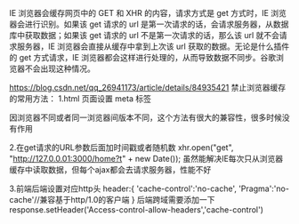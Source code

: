 IE 浏览器会缓存网页中的 GET 和 XHR 的内容，请求方式是 get 方式时，IE 浏览器会进行识别。如果该 get 请求的 url 是第一次请求的话，会请求服务器，从数据库中获取数据；如果该 get 请求的 url 不是第一次请求的话，那么该 url 就不会请求服务器，IE 浏览器会直接从缓存中拿到上次该 url 获取的数据。无论是什么插件的 get 方式请求，IE 浏览器都会这样进行处理的，从而导致数据不同步。谷歌浏览器不会出现这种情况。

https://blog.csdn.net/qq_26941173/article/details/84935421
禁止浏览器缓存的常用方法：
1.html 页面设置 meta 标签


<meta http-equiv="Cache-Control" content="no-store"/>
因浏览器不同或者同一浏览器间版本不同，这个方法有很大的兼容性，很多时候没有作用


2.在get请求的URL参数后面加时间戳或者随机数
xhr.open("get", "http://127.0.0.01:3000/home?t" + new Date());
虽然能解决IE每次只从浏览器缓存中读取数据，但每个ajax都会去请求服务器，性能不好


3.前端后端设置对应http头
header:{
	'cache-control':'no-cache',
	'Pragma':'no-cache'//兼容基于http/1.0的客户端
}
后端跨域需要添加一下
response.setHeader('Access-control-allow-headers','cache-control')
